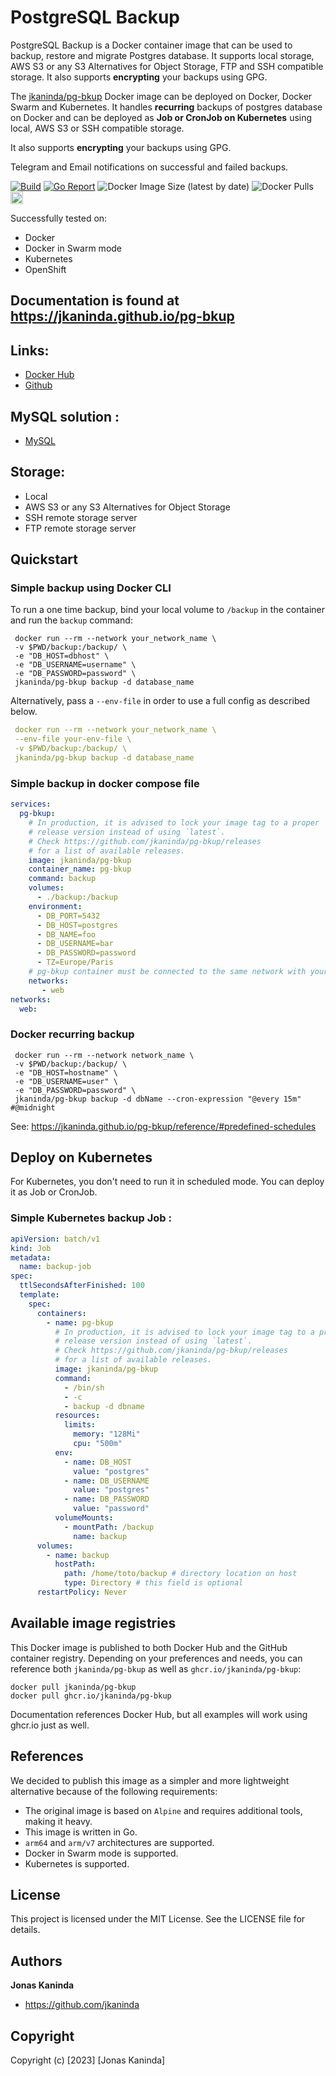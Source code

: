 # PostgreSQL Backup
PostgreSQL Backup is a Docker container image that can be used to backup, restore and migrate Postgres database. It supports local storage, AWS S3 or any S3 Alternatives for Object Storage, FTP and SSH compatible storage.
It also supports __encrypting__ your backups using GPG.

The [jkaninda/pg-bkup](https://hub.docker.com/r/jkaninda/pg-bkup) Docker image can be deployed on Docker, Docker Swarm and Kubernetes.
It handles __recurring__ backups of postgres database on Docker and can be deployed as __Job or CronJob  on Kubernetes__ using local, AWS S3 or SSH compatible storage.

It also supports __encrypting__ your backups using GPG.

Telegram and Email notifications on successful and failed backups.


[![Build](https://github.com/jkaninda/pg-bkup/actions/workflows/release.yml/badge.svg)](https://github.com/jkaninda/pg-bkup/actions/workflows/release.yml)
[![Go Report](https://goreportcard.com/badge/github.com/jkaninda/mysql-bkup)](https://goreportcard.com/report/github.com/jkaninda/pg-bkup)
![Docker Image Size (latest by date)](https://img.shields.io/docker/image-size/jkaninda/pg-bkup?style=flat-square)
![Docker Pulls](https://img.shields.io/docker/pulls/jkaninda/pg-bkup?style=flat-square)
<a href="https://ko-fi.com/jkaninda"><img src="https://uploads-ssl.webflow.com/5c14e387dab576fe667689cf/5cbed8a4ae2b88347c06c923_BuyMeACoffee_blue.png" height="20" alt="buy ma a coffee"></a>


Successfully tested on:
- Docker
- Docker in Swarm mode
- Kubernetes
- OpenShift

## Documentation is found at <https://jkaninda.github.io/pg-bkup>


## Links:

- [Docker Hub](https://hub.docker.com/r/jkaninda/pg-bkup)
- [Github](https://github.com/jkaninda/pg-bkup)

## MySQL solution :

- [MySQL](https://github.com/jkaninda/mysql-bkup)

## Storage:
- Local
- AWS S3 or any S3 Alternatives for Object Storage
- SSH remote storage server
- FTP remote storage server

## Quickstart

### Simple backup using Docker CLI

To run a one time backup, bind your local volume to `/backup` in the container and run the `backup` command:

```shell
 docker run --rm --network your_network_name \
 -v $PWD/backup:/backup/ \
 -e "DB_HOST=dbhost" \
 -e "DB_USERNAME=username" \
 -e "DB_PASSWORD=password" \
 jkaninda/pg-bkup backup -d database_name
```

Alternatively, pass a `--env-file` in order to use a full config as described below.

```yaml
 docker run --rm --network your_network_name \
 --env-file your-env-file \
 -v $PWD/backup:/backup/ \
 jkaninda/pg-bkup backup -d database_name
```

### Simple backup in docker compose file

```yaml
services:
  pg-bkup:
    # In production, it is advised to lock your image tag to a proper
    # release version instead of using `latest`.
    # Check https://github.com/jkaninda/pg-bkup/releases
    # for a list of available releases.
    image: jkaninda/pg-bkup
    container_name: pg-bkup
    command: backup
    volumes:
      - ./backup:/backup
    environment:
      - DB_PORT=5432
      - DB_HOST=postgres
      - DB_NAME=foo
      - DB_USERNAME=bar
      - DB_PASSWORD=password
      - TZ=Europe/Paris
    # pg-bkup container must be connected to the same network with your database
    networks:
       - web
networks:
  web:
```
### Docker recurring backup

```shell
 docker run --rm --network network_name \
 -v $PWD/backup:/backup/ \
 -e "DB_HOST=hostname" \
 -e "DB_USERNAME=user" \
 -e "DB_PASSWORD=password" \
 jkaninda/pg-bkup backup -d dbName --cron-expression "@every 15m" #@midnight
```
See: https://jkaninda.github.io/pg-bkup/reference/#predefined-schedules

## Deploy on Kubernetes

For Kubernetes, you don't need to run it in scheduled mode. You can deploy it as Job or CronJob.

### Simple Kubernetes backup Job :

```yaml
apiVersion: batch/v1
kind: Job
metadata:
  name: backup-job
spec:
  ttlSecondsAfterFinished: 100
  template:
    spec:
      containers:
        - name: pg-bkup
          # In production, it is advised to lock your image tag to a proper
          # release version instead of using `latest`.
          # Check https://github.com/jkaninda/pg-bkup/releases
          # for a list of available releases.
          image: jkaninda/pg-bkup
          command:
            - /bin/sh
            - -c
            - backup -d dbname
          resources:
            limits:
              memory: "128Mi"
              cpu: "500m"
          env:
            - name: DB_HOST
              value: "postgres"
            - name: DB_USERNAME
              value: "postgres"
            - name: DB_PASSWORD
              value: "password"
          volumeMounts:
            - mountPath: /backup
              name: backup
      volumes:
        - name: backup
          hostPath:
            path: /home/toto/backup # directory location on host
            type: Directory # this field is optional
      restartPolicy: Never
```
## Available image registries

This Docker image is published to both Docker Hub and the GitHub container registry.
Depending on your preferences and needs, you can reference both `jkaninda/pg-bkup` as well as `ghcr.io/jkaninda/pg-bkup`:

```
docker pull jkaninda/pg-bkup
docker pull ghcr.io/jkaninda/pg-bkup
```

Documentation references Docker Hub, but all examples will work using ghcr.io just as well.

## References

We decided to publish this image as a simpler and more lightweight alternative because of the following requirements:

- The original image is based on `Alpine` and requires additional tools, making it heavy.
- This image is written in Go.
- `arm64` and `arm/v7` architectures are supported.
- Docker in Swarm mode is supported.
- Kubernetes is supported.


## License

This project is licensed under the MIT License. See the LICENSE file for details.

## Authors

**Jonas Kaninda**
- <https://github.com/jkaninda>

## Copyright

Copyright (c) [2023] [Jonas Kaninda]
